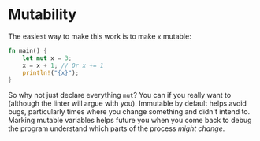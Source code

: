 # Mutability

The easiest way to make this work is to make `x` mutable:

```rust
fn main() {
    let mut x = 3;
    x = x + 1; // Or x += 1
    println!("{x}");
}
```

So why not just declare everything `mut`? You can if you really want to (although the linter will argue with you). Immutable by default helps avoid bugs, particularly times where you change something and didn't intend to. Marking mutable variables helps future you when you come back to debug the program understand which parts of the process *might change*.